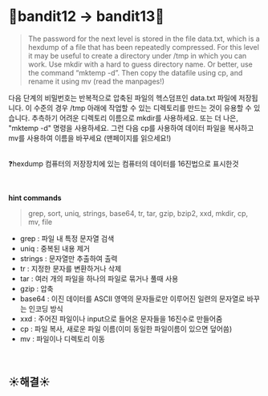 # 🌳bandit12 -> bandit13🌳
> The password for the next level is stored in the file data.txt, which is a hexdump of a file that has been repeatedly compressed. For this level it may be useful to create a directory under /tmp in which you can work. Use mkdir with a hard to guess directory name. Or better, use the command “mktemp -d”. Then copy the datafile using cp, and rename it using mv (read the manpages!)

다음 단계의 비밀번호는 반복적으로 압축된 파일의 헥스덤프인 data.txt 파일에 저장됩니다. 이 수준의 경우 /tmp 아래에 작업할 수 있는 디렉토리를 만드는 것이 유용할 수 있습니다. 추측하기 어려운 디렉토리 이름으로 mkdir를 사용하세요. 또는 더 나은, "mktemp -d" 명령을 사용하세요. 그런 다음 cp를 사용하여 데이터 파일을 복사하고 mv를 사용하여 이름을 바꾸세요 (맨페이지를 읽으세요!)<br/>
<br/>

❓hexdump
컴퓨터의 저장장치에 있는 컴퓨터의 데이터를 16진법으로 표시한것

<br/>

**hint commands**
>grep, sort, uniq, strings, base64, tr, tar, gzip, bzip2, xxd, mkdir, cp, mv, file

- grep : 파일 내 특정 문자열 검색
- uniq : 중복된 내용 제거
- strings : 문자열만 추출하여 출력
- tr : 지정한 문자를 변환하거나 삭제
- tar : 여러 개의 파일을 하나의 파일로 묶거나 풀때 사용
- gzip : 압축
- base64 : 이진 데이터를 ASCII 영역의 문자들로만 이루어진 일련의 문자열로 바꾸는 인코딩 방식
- xxd : 주어진 파일이나 input으로 들어온 문자들을 16진수로 만들어줌
- cp : 파일 복사, 새로운 파일 이름(이미 동일한 파일이름이 있으면 덮어씀)
- mv : 파일이나 디렉토리 이동

<br />

## ☀️해결☀️
